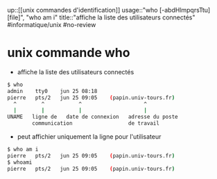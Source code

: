 up::[[unix commandes d'identification]]
usage::"who [-abdHlmpqrsTtu] [file]", "who am i"
title::"affiche la liste des utilisateurs connectés"
#informatique/unix #no-review 
# unix commande who
 - affiche la liste des utilisateurs connectés
```bash
$ who
admin    tty0    jun 25 08:18
pierre   pts/2   jun 25 09:05    (papin.univ-tours.fr)
  ^        ^           ^                    ^
  |        |           |                    |
UNAME   ligne de   date de connexion   adresse du poste
        communication                  de travail
```

 - peut affichier uniquement la ligne pour l'utilisateur
```bash
$ who am i
pierre   pts/2   jun 25 09:05    (papin.univ-tours.fr)
$ whoami
pierre   pts/2   jun 25 09:05    (papin.univ-tours.fr)
```

